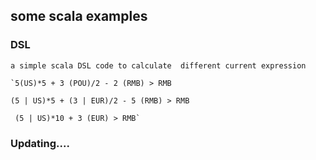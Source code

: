 ## some scala examples

### DSL
    a simple scala DSL code to calculate  different current expression
    
    `5(US)*5 + 3 (POU)/2 - 2 (RMB) > RMB

    (5 | US)*5 + (3 | EUR)/2 - 5 (RMB) > RMB

     (5 | US)*10 + 3 (EUR) > RMB`


### Updating....


